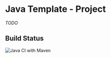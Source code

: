 # Java Template - Project

_TODO_

## Build Status

![Java CI with Maven](https://github.com/BjornstadThomas/template-java/actions/workflows/java_ci.yml/badge.svg)

